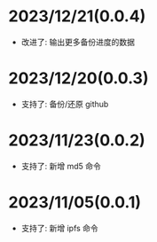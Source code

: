 # 2023/12/21(0.0.4)

- 改进了: 输出更多备份进度的数据

# 2023/12/20(0.0.3)

- 支持了: 备份/还原 github

# 2023/11/23(0.0.2)

- 支持了: 新增 md5 命令

# 2023/11/05(0.0.1)

- 支持了: 新增 ipfs 命令